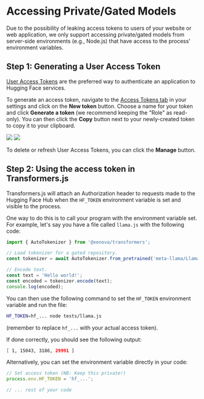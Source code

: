 
# Accessing Private/Gated Models

<Tip>

Due to the possibility of leaking access tokens to users of your website or web application, we only support accessing private/gated models from server-side environments (e.g., Node.js) that have access to the process' environment variables.

</Tip>

## Step 1: Generating a User Access Token

[User Access Tokens](https://huggingface.co/docs/hub/security-tokens) are the preferred way to authenticate an application to Hugging Face services.

To generate an access token, navigate to the [Access Tokens tab](https://huggingface.co/settings/tokens) in your settings and click on the **New token** button. Choose a name for your token and click **Generate a token** (we recommend keeping the "Role" as read-only). You can then click the **Copy** button next to your newly-created token to copy it to your clipboard. 

<div class="flex justify-center">
<img class="block dark:hidden" src="https://huggingface.co/datasets/huggingface/documentation-images/resolve/main/hub/new-token.png"/>
<img class="hidden dark:block" src="https://huggingface.co/datasets/huggingface/documentation-images/resolve/main/hub/new-token-dark.png"/>
</div>

To delete or refresh User Access Tokens, you can click the **Manage** button.


## Step 2: Using the access token in Transformers.js

Transformers.js will attach an Authorization header to requests made to the Hugging Face Hub when the `HF_TOKEN` environment variable is set and visible to the process.

One way to do this is to call your program with the environment variable set. For example, let's say you have a file called `llama.js` with the following code:

```js
import { AutoTokenizer } from '@xenova/transformers';

// Load tokenizer for a gated repository.
const tokenizer = await AutoTokenizer.from_pretrained('meta-llama/Llama-2-7b-hf');

// Encode text.
const text = 'Hello world!';
const encoded = tokenizer.encode(text);
console.log(encoded);
```

You can then use the following command to set the `HF_TOKEN` environment variable and run the file:

```bash
HF_TOKEN=hf_... node tests/llama.js
```

(remember to replace `hf_...` with your actual access token).

If done correctly, you should see the following output:

```bash
[ 1, 15043, 3186, 29991 ]
```


Alternatively, you can set the environment variable directly in your code:
```js
// Set access token (NB: Keep this private!)
process.env.HF_TOKEN = 'hf_...';

// ... rest of your code
```
